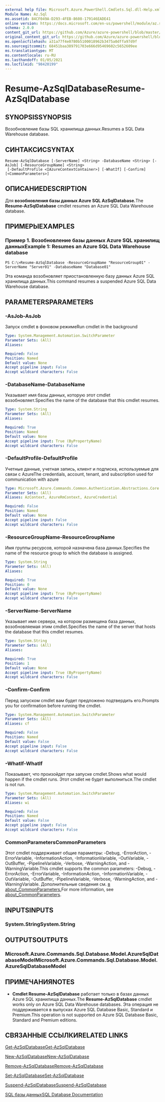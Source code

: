 ```yaml
---
external help file: Microsoft.Azure.PowerShell.Cmdlets.Sql.dll-Help.xml
Module Name: Az.Sql
ms.assetid: 84CF049A-D293-4FEB-8608-179146EADE41
online version: https://docs.microsoft.com/en-us/powershell/module/az.sql/resume-azsqldatabase
schema: 2.0.0
content_git_url: https://github.com/Azure/azure-powershell/blob/master/src/Sql/Sql/help/Resume-AzSqlDatabase.md
original_content_git_url: https://github.com/Azure/azure-powershell/blob/master/src/Sql/Sql/help/Resume-AzSqlDatabase.md
ms.openlocfilehash: a31a77f4e0780b5100018962b3475a0dffa97d9f
ms.sourcegitcommit: 68451baa389791703e666d95469602c5652609ee
ms.translationtype: MT
ms.contentlocale: ru-RU
ms.lasthandoff: 01/05/2021
ms.locfileid: "98420199"
---
```

# <span data-ttu-id="0140c-101">Resume-AzSqlDatabase</span><span class="sxs-lookup"><span data-stu-id="0140c-101">Resume-AzSqlDatabase</span></span>

## <span data-ttu-id="0140c-102">SYNOPSIS</span><span class="sxs-lookup"><span data-stu-id="0140c-102">SYNOPSIS</span></span>
<span data-ttu-id="0140c-103">Возобновление базы SQL хранилища данных.</span><span class="sxs-lookup"><span data-stu-id="0140c-103">Resumes a SQL Data Warehouse database.</span></span>

## <span data-ttu-id="0140c-104">СИНТАКСИС</span><span class="sxs-lookup"><span data-stu-id="0140c-104">SYNTAX</span></span>

```
Resume-AzSqlDatabase [-ServerName] <String> -DatabaseName <String> [-AsJob] [-ResourceGroupName] <String>
 [-DefaultProfile <IAzureContextContainer>] [-WhatIf] [-Confirm] [<CommonParameters>]
```

## <span data-ttu-id="0140c-105">ОПИСАНИЕ</span><span class="sxs-lookup"><span data-stu-id="0140c-105">DESCRIPTION</span></span>
<span data-ttu-id="0140c-106">Для **возобновления базы данных Azure SQL AzSqlDatabase.**</span><span class="sxs-lookup"><span data-stu-id="0140c-106">The **Resume-AzSqlDatabase** cmdlet resumes an Azure SQL Data Warehouse database.</span></span>

## <span data-ttu-id="0140c-107">ПРИМЕРЫ</span><span class="sxs-lookup"><span data-stu-id="0140c-107">EXAMPLES</span></span>

### <span data-ttu-id="0140c-108">Пример 1. Возобновление базы данных Azure SQL хранилищ данных</span><span class="sxs-lookup"><span data-stu-id="0140c-108">Example 1: Resumes an Azure SQL Data Warehouse database</span></span>
```
PS C:\>Resume-AzSqlDatabase -ResourceGroupName "ResourceGroup01" -ServerName "Server01" -DatabaseName "Database01"
```

<span data-ttu-id="0140c-109">Эта команда возобновляет приостановленную базу данных Azure SQL хранилища данных.</span><span class="sxs-lookup"><span data-stu-id="0140c-109">This command resumes a suspended Azure SQL Data Warehouse database.</span></span>

## <span data-ttu-id="0140c-110">PARAMETERS</span><span class="sxs-lookup"><span data-stu-id="0140c-110">PARAMETERS</span></span>

### <span data-ttu-id="0140c-111">-AsJob</span><span class="sxs-lookup"><span data-stu-id="0140c-111">-AsJob</span></span>
<span data-ttu-id="0140c-112">Запуск cmdlet в фоновом режиме</span><span class="sxs-lookup"><span data-stu-id="0140c-112">Run cmdlet in the background</span></span>

```yaml
Type: System.Management.Automation.SwitchParameter
Parameter Sets: (All)
Aliases:

Required: False
Position: Named
Default value: None
Accept pipeline input: False
Accept wildcard characters: False
```

### <span data-ttu-id="0140c-113">-DatabaseName</span><span class="sxs-lookup"><span data-stu-id="0140c-113">-DatabaseName</span></span>
<span data-ttu-id="0140c-114">Указывает имя базы данных, которую этот cmdlet возобновляет.</span><span class="sxs-lookup"><span data-stu-id="0140c-114">Specifies the name of the database that this cmdlet resumes.</span></span>

```yaml
Type: System.String
Parameter Sets: (All)
Aliases:

Required: True
Position: Named
Default value: None
Accept pipeline input: True (ByPropertyName)
Accept wildcard characters: False
```

### <span data-ttu-id="0140c-115">-DefaultProfile</span><span class="sxs-lookup"><span data-stu-id="0140c-115">-DefaultProfile</span></span>
<span data-ttu-id="0140c-116">Учетные данные, учетная запись, клиент и подписка, используемые для связи с Azure</span><span class="sxs-lookup"><span data-stu-id="0140c-116">The credentials, account, tenant, and subscription used for communication with azure</span></span>

```yaml
Type: Microsoft.Azure.Commands.Common.Authentication.Abstractions.Core.IAzureContextContainer
Parameter Sets: (All)
Aliases: AzContext, AzureRmContext, AzureCredential

Required: False
Position: Named
Default value: None
Accept pipeline input: False
Accept wildcard characters: False
```

### <span data-ttu-id="0140c-117">-ResourceGroupName</span><span class="sxs-lookup"><span data-stu-id="0140c-117">-ResourceGroupName</span></span>
<span data-ttu-id="0140c-118">Имя группы ресурсов, которой назначена база данных.</span><span class="sxs-lookup"><span data-stu-id="0140c-118">Specifies the name of the resource group to which the database is assigned.</span></span>

```yaml
Type: System.String
Parameter Sets: (All)
Aliases:

Required: True
Position: 0
Default value: None
Accept pipeline input: True (ByPropertyName)
Accept wildcard characters: False
```

### <span data-ttu-id="0140c-119">-ServerName</span><span class="sxs-lookup"><span data-stu-id="0140c-119">-ServerName</span></span>
<span data-ttu-id="0140c-120">Указывает имя сервера, на котором размещена база данных, возобновляемая этим cmdlet.</span><span class="sxs-lookup"><span data-stu-id="0140c-120">Specifies the name of the server that hosts the database that this cmdlet resumes.</span></span>

```yaml
Type: System.String
Parameter Sets: (All)
Aliases:

Required: True
Position: 1
Default value: None
Accept pipeline input: True (ByPropertyName)
Accept wildcard characters: False
```

### <span data-ttu-id="0140c-121">-Confirm</span><span class="sxs-lookup"><span data-stu-id="0140c-121">-Confirm</span></span>
<span data-ttu-id="0140c-122">Перед запуском cmdlet вам будет предложено подтвердить его.</span><span class="sxs-lookup"><span data-stu-id="0140c-122">Prompts you for confirmation before running the cmdlet.</span></span>

```yaml
Type: System.Management.Automation.SwitchParameter
Parameter Sets: (All)
Aliases: cf

Required: False
Position: Named
Default value: False
Accept pipeline input: False
Accept wildcard characters: False
```

### <span data-ttu-id="0140c-123">-WhatIf</span><span class="sxs-lookup"><span data-stu-id="0140c-123">-WhatIf</span></span>
<span data-ttu-id="0140c-124">Показывает, что произойдет при запуске cmdlet.</span><span class="sxs-lookup"><span data-stu-id="0140c-124">Shows what would happen if the cmdlet runs.</span></span>
<span data-ttu-id="0140c-125">Этот cmdlet не будет выполниться.</span><span class="sxs-lookup"><span data-stu-id="0140c-125">The cmdlet is not run.</span></span>

```yaml
Type: System.Management.Automation.SwitchParameter
Parameter Sets: (All)
Aliases: wi

Required: False
Position: Named
Default value: False
Accept pipeline input: False
Accept wildcard characters: False
```

### <span data-ttu-id="0140c-126">CommonParameters</span><span class="sxs-lookup"><span data-stu-id="0140c-126">CommonParameters</span></span>
<span data-ttu-id="0140c-127">Этот cmdlet поддерживает общие параметры: -Debug, -ErrorAction, -ErrorVariable, -InformationAction, -InformationVariable, -OutVariable, -OutBuffer, -PipelineVariable, -Verbose, -WarningAction, and -WarningVariable.</span><span class="sxs-lookup"><span data-stu-id="0140c-127">This cmdlet supports the common parameters: -Debug, -ErrorAction, -ErrorVariable, -InformationAction, -InformationVariable, -OutVariable, -OutBuffer, -PipelineVariable, -Verbose, -WarningAction, and -WarningVariable.</span></span> <span data-ttu-id="0140c-128">Дополнительные сведения см. [в about_CommonParameters.](http://go.microsoft.com/fwlink/?LinkID=113216)</span><span class="sxs-lookup"><span data-stu-id="0140c-128">For more information, see [about_CommonParameters](http://go.microsoft.com/fwlink/?LinkID=113216).</span></span>

## <span data-ttu-id="0140c-129">INPUTS</span><span class="sxs-lookup"><span data-stu-id="0140c-129">INPUTS</span></span>

### <span data-ttu-id="0140c-130">System.String</span><span class="sxs-lookup"><span data-stu-id="0140c-130">System.String</span></span>

## <span data-ttu-id="0140c-131">OUTPUTS</span><span class="sxs-lookup"><span data-stu-id="0140c-131">OUTPUTS</span></span>

### <span data-ttu-id="0140c-132">Microsoft.Azure.Commands.Sql.Database.Model.AzureSqlDatabaseModel</span><span class="sxs-lookup"><span data-stu-id="0140c-132">Microsoft.Azure.Commands.Sql.Database.Model.AzureSqlDatabaseModel</span></span>

## <span data-ttu-id="0140c-133">ПРИМЕЧАНИЯ</span><span class="sxs-lookup"><span data-stu-id="0140c-133">NOTES</span></span>
* <span data-ttu-id="0140c-134">**Cmdlet Resume-AzSqlDatabase** работает только в базах данных Azure SQL хранилища данных.</span><span class="sxs-lookup"><span data-stu-id="0140c-134">The **Resume-AzSqlDatabase** cmdlet works only on Azure SQL Data Warehouse databases.</span></span> <span data-ttu-id="0140c-135">Эта операция не поддерживается в выпусках Azure SQL Database Basic, Standard и Premium.</span><span class="sxs-lookup"><span data-stu-id="0140c-135">This operation is not supported on Azure SQL Database Basic, Standard and Premium editions.</span></span>

## <span data-ttu-id="0140c-136">СВЯЗАННЫЕ ССЫЛКИ</span><span class="sxs-lookup"><span data-stu-id="0140c-136">RELATED LINKS</span></span>

[<span data-ttu-id="0140c-137">Get-AzSqlDatabase</span><span class="sxs-lookup"><span data-stu-id="0140c-137">Get-AzSqlDatabase</span></span>](./Get-AzSqlDatabase.md)

[<span data-ttu-id="0140c-138">New-AzSqlDatabase</span><span class="sxs-lookup"><span data-stu-id="0140c-138">New-AzSqlDatabase</span></span>](./New-AzSqlDatabase.md)

[<span data-ttu-id="0140c-139">Remove-AzSqlDatabase</span><span class="sxs-lookup"><span data-stu-id="0140c-139">Remove-AzSqlDatabase</span></span>](./Remove-AzSqlDatabase.md)

[<span data-ttu-id="0140c-140">Set-AzSqlDatabase</span><span class="sxs-lookup"><span data-stu-id="0140c-140">Set-AzSqlDatabase</span></span>](./Set-AzSqlDatabase.md)

[<span data-ttu-id="0140c-141">Suspend-AzSqlDatabase</span><span class="sxs-lookup"><span data-stu-id="0140c-141">Suspend-AzSqlDatabase</span></span>](./Suspend-AzSqlDatabase.md)

[<span data-ttu-id="0140c-142">SQL базы данных</span><span class="sxs-lookup"><span data-stu-id="0140c-142">SQL Database Documentation</span></span>](https://docs.microsoft.com/azure/sql-database/)


